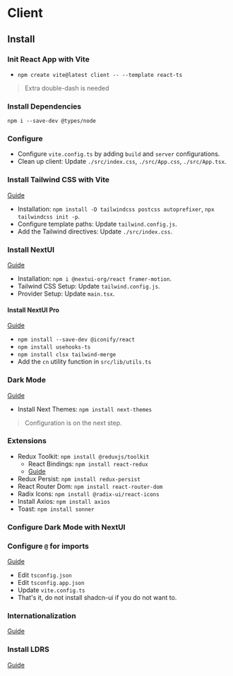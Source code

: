 # Client

## Install

### Init React App with Vite

* `npm create vite@latest client -- --template react-ts`

> Extra double-dash is needed

### Install Dependencies

```shell
npm i --save-dev @types/node
```

### Configure

* Configure `vite.config.ts` by adding `build` and `server` configurations.
* Clean up client: Update `./src/index.css`, `./src/App.css`, `./src/App.tsx`.

### Install Tailwind CSS with Vite

[Guide](https://tailwindcss.com/docs/guides/vite#react)

* Installation: `npm install -D tailwindcss postcss autoprefixer`, `npx tailwindcss init -p`.
* Configure template paths: Update `tailwind.config.js`.
* Add the Tailwind directives: Update `./src/index.css`.

### Install NextUI

[Guide](https://nextui.org/docs/frameworks/vite)

* Installation: `npm i @nextui-org/react framer-motion`.
* Tailwind CSS Setup: Update `tailwind.config.js`.
* Provider Setup: Update `main.tsx`.

#### Install NextUI Pro

[Guide](https://nextui.pro/documentation)

* `npm install --save-dev @iconify/react`
* `npm install usehooks-ts`
* `npm install clsx tailwind-merge`
* Add the `cn` utility function in `src/lib/utils.ts`

### Dark Mode

[Guide](https://nextui.org/docs/customization/dark-mode)

* Install Next Themes: `npm install next-themes`

> Configuration is on the next step.

### Extensions

* Redux Toolkit: `npm install @reduxjs/toolkit`
  * React Bindings: `npm install react-redux`
  * [Guide](https://redux-toolkit.js.org/introduction/getting-started#an-existing-app)
* Redux Persist: `npm install redux-persist`
* React Router Dom: `npm install react-router-dom`
* Radix Icons: `npm install @radix-ui/react-icons`
* Install Axios: `npm install axios`
* Toast: `npm install sonner`

### Configure Dark Mode with NextUI

### Configure `@` for imports

[Guide](https://ui.shadcn.com/docs/installation/vite)

* Edit `tsconfig.json`
* Edit `tsconfig.app.json`
* Update `vite.config.ts`
* That's it, do not install shadcn-ui if you do not want to.

### Internationalization

[Guide](https://react.i18next.com/guides/quick-start)

### Install LDRS

[Guide](https://uiball.com/ldrs/)
